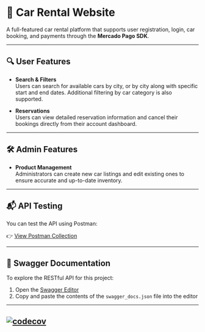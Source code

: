 # 🚗 Car Rental Website

A full-featured car rental platform that supports user registration, login, car booking, and payments through the **Mercado Pago SDK**.

---

## 🔍 User Features

- **Search & Filters**  
  Users can search for available cars by city, or by city along with specific start and end dates. Additional filtering by car category is also supported.

- **Reservations**  
  Users can view detailed reservation information and cancel their bookings directly from their account dashboard.

---

## 🛠️ Admin Features

- **Product Management**  
  Administrators can create new car listings and edit existing ones to ensure accurate and up-to-date inventory.

---

## 📬 API Testing

You can test the API using Postman:

👉 [View Postman Collection](https://documenter.getpostman.com/view/18629048/2s8YekQEjs)

---

## 📄 Swagger Documentation

To explore the RESTful API for this project:

1. Open the [Swagger Editor](https://editor.swagger.io/)
2. Copy and paste the contents of the `swagger_docs.json` file into the editor

---

## [![codecov](https://codecov.io/gh/Paula-ca/carbook/branch/main/graph/badge.svg)](https://codecov.io/gh/Paula-ca/carbook)

